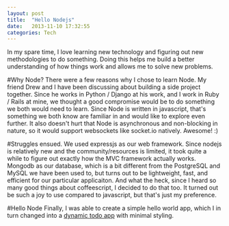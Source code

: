 ```yaml
---
layout: post
title:  "Hello Nodejs"
date:   2013-11-10 17:32:55
categories: Tech
---
```


In my spare time, I love learning new technology and figuring out new methodologies to do something. Doing this helps me build a better understanding of how things work and allows me to solve new problems.

#Why Node?
There were a few reasons why I chose to learn Node. 
My friend Drew and I have been discussing about building a side project together. Since he works in Python / Django at his work, and I work in Ruby / Rails at mine, we thought a good compromise would be to do something we both would need to learn.
Since Node is written in javascript, that's something we both know are familiar in and would like to explore even further. It also doesn't hurt that Node is asynchronous and non-blocking in nature, so it would support websockets like socket.io natively. Awesome! :)

#Struggles ensued. 
We used expressjs as our web framework. Since nodejs is relatively new and the community/resources is limited, it took quite a while to figure out exactly how the MVC framework actually works.
Mongodb as our database, which is a bit different from the PostgreSQL and MySQL we have been used to, but turns out to be lightweight, fast, and efficient for our particular applicaiton.
And what the heck, since I heard so many good things about coffeescript, I decided to do that too. It turned out be such a joy to use compared to javascript, but that's just my preference.


#Hello Node
Finally, I was able to create a simple hello world app, which I in turn changed into a <a href="http://hung-node-todo.herokuapp.com/" target="_blank" > dynamic todo app</a> with minimal styling.